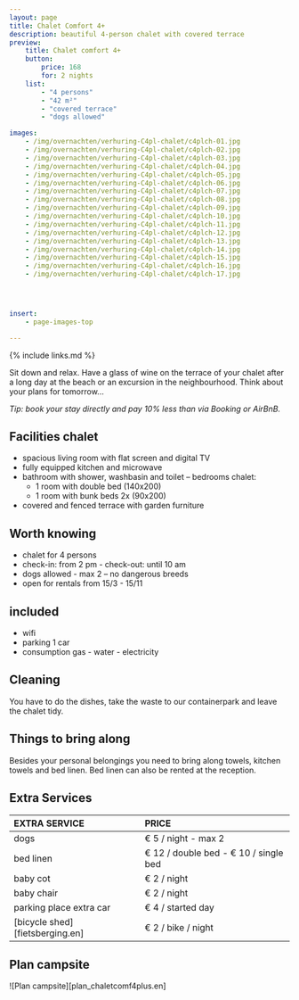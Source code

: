 ```yaml
---
layout: page
title: Chalet Comfort 4+
description: beautiful 4-person chalet with covered terrace
preview:
    title: Chalet comfort 4+
    button:
        price: 168
        for: 2 nights
    list:
        - "4 persons"
        - "42 m²"
        - "covered terrace"
        - "dogs allowed"

images:
    - /img/overnachten/verhuring-C4pl-chalet/c4plch-01.jpg
    - /img/overnachten/verhuring-C4pl-chalet/c4plch-02.jpg
    - /img/overnachten/verhuring-C4pl-chalet/c4plch-03.jpg
    - /img/overnachten/verhuring-C4pl-chalet/c4plch-04.jpg
    - /img/overnachten/verhuring-C4pl-chalet/c4plch-05.jpg
    - /img/overnachten/verhuring-C4pl-chalet/c4plch-06.jpg
    - /img/overnachten/verhuring-C4pl-chalet/c4plch-07.jpg
    - /img/overnachten/verhuring-C4pl-chalet/c4plch-08.jpg
    - /img/overnachten/verhuring-C4pl-chalet/c4plch-09.jpg
    - /img/overnachten/verhuring-C4pl-chalet/c4plch-10.jpg
    - /img/overnachten/verhuring-C4pl-chalet/c4plch-11.jpg
    - /img/overnachten/verhuring-C4pl-chalet/c4plch-12.jpg
    - /img/overnachten/verhuring-C4pl-chalet/c4plch-13.jpg
    - /img/overnachten/verhuring-C4pl-chalet/c4plch-14.jpg
    - /img/overnachten/verhuring-C4pl-chalet/c4plch-15.jpg
    - /img/overnachten/verhuring-C4pl-chalet/c4plch-16.jpg
    - /img/overnachten/verhuring-C4pl-chalet/c4plch-17.jpg




insert:
    - page-images-top

---
```


{% include links.md %}

Sit down and relax. Have a glass of wine on the terrace of your chalet after a long day at the beach or an excursion in the neighbourhood. Think about your plans for tomorrow...

*Tip: book your stay directly and pay 10% less than via Booking or AirBnB.*

## Facilities chalet

- spacious living room with flat screen and digital TV
- fully equipped kitchen and microwave
- bathroom with shower, washbasin and toilet
– bedrooms chalet:
    - 1 room with double bed (140x200)
    - 1 room with bunk beds 2x (90x200)
- covered and fenced terrace with garden furniture

## Worth knowing

- chalet for 4 persons
- check-in: from 2 pm - check-out: until 10 am
- dogs allowed - max 2 – no dangerous breeds
- open for rentals from 15/3 - 15/11

## included
- wifi
- parking 1 car
- consumption gas - water - electricity

## Cleaning
You have to do the dishes, take the waste to our containerpark and leave the chalet tidy.


## Things to bring along
Besides your personal belongings you need to bring along towels, kitchen towels and bed linen.
Bed linen can also be rented at the reception.


## Extra Services

EXTRA SERVICE               | PRICE
:-------------------|:-----------|
dogs               | € 5 / night - max 2
bed linen           | € 12 / double bed - € 10 / single bed
baby cot          | € 2 / night
baby chair         | € 2 / night
parking place extra car  | € 4 / started day
[bicycle shed][fietsberging.en]| € 2 / bike / night

## Plan campsite

![Plan campsite][plan_chaletcomf4plus.en]
